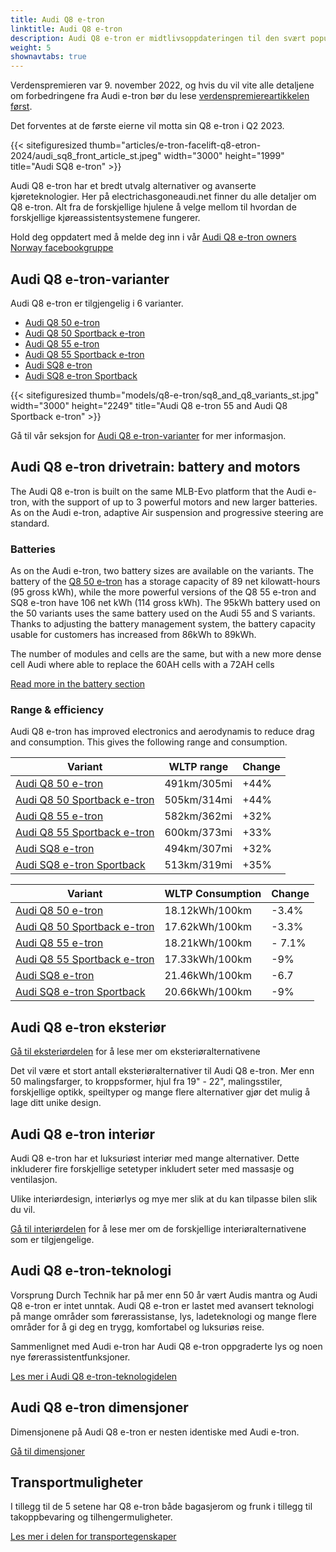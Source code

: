 ```yaml
---
title: Audi Q8 e-tron
linktitle: Audi Q8 e-tron
description: Audi Q8 e-tron er midtlivsoppdateringen til den svært populære Audi e-tron. Med seks forbedrede varianter, opptil 44 % lengre rekkevidde og 9 % forbedret effektivitet sammen med designendringer. electrichasgoneaudi.net har alle detaljene.
weight: 5
shownavtabs: true
---
```

<!-- markdownlint-disable MD033 -->

Verdenspremieren var 9. november 2022, og hvis du vil vite alle detaljene om forbedringene fra Audi e-tron bør du lese [verdenspremiereartikkelen først](../../articles/e-tron-facelift-q8-etron-2024/).

Det forventes at de første eierne vil motta sin Q8 e-tron i Q2 2023.

{{< sitefiguresized thumb="articles/e-tron-facelift-q8-etron-2024/audi_sq8_front_article_st.jpeg" width="3000" height="1999" title="Audi SQ8 e-tron" >}}


Audi Q8 e-tron har et bredt utvalg alternativer og avanserte kjøreteknologier. Her på electrichasgoneaudi.net finner du alle detaljer om Q8 e-tron. Alt fra de forskjellige hjulene å velge mellom til hvordan de forskjellige kjøreassistentsystemene fungerer.

Hold deg oppdatert med å melde deg inn i vår [Audi Q8 e-tron owners Norway facebookgruppe](https://www.facebook.com/groups/301614688594314)

## Audi Q8 e-tron-varianter

Audi Q8 e-tron er tilgjengelig i 6 varianter.

- [Audi Q8 50 e-tron](../../models/q8-e-tron/variants/#audi-q8-50-e-tron)
- [Audi Q8 50 Sportback e-tron](../../models/q8-e-tron/variants/#audi-q8-50-sportback-e-tron)
- [Audi Q8 55 e-tron](../../models/q8-e-tron/variants/#audi-q8-55-e-tron)
- [Audi Q8 55 Sportback e-tron](../../models/q8-e-tron/variants/#audi-q8-55-sportback-e-tron)
- [Audi SQ8 e-tron](../../models/q8-e-tron/variants/#audi-sq8-e-tron)
- [Audi SQ8 e-tron Sportback](../../models/q8-e-tron/variants/#audi-sq8-sportback-e-tron)

{{< sitefiguresized thumb="models/q8-e-tron/sq8_and_q8_variants_st.jpg" width="3000" height="2249" title="Audi Q8 e-tron 55 and Audi Q8 Sportback e-tron" >}}

Gå til vår seksjon for [Audi Q8 e-tron-varianter](variants) for mer informasjon.

## Audi Q8 e-tron drivetrain: battery and motors

The Audi Q8 e-tron is built on the same MLB-Evo platform that the Audi e-tron, with the support of up to 3 powerful motors and new larger batteries. As on the Audi e-tron, adaptive Air suspension and progressive steering are standard.

### Batteries

As on the Audi e-tron, two battery sizes are available on the variants. The battery of the [Q8 50 e-tron](../../models/q8-e-tron/variants/#audi-q8-50-e-tron) has a storage capacity of 89 net kilowatt-hours (95 gross kWh), while the more powerful versions of the Q8 55 e-tron and SQ8 e-tron have 106 net kWh (114 gross kWh). The 95kWh battery used on the 50 variants uses the same battery used on the Audi 55 and S variants.  Thanks to adjusting the battery management system, the battery capacity usable for customers has increased from 86kWh to 89kWh.

The number of modules and cells are the same, but with a new more dense cell Audi where able to replace the 60AH cells with a 72AH cells

[Read more in the battery section](drivetrain/battery/)

### Range & efficiency

Audi Q8 e-tron has improved electronics and aerodynamis to reduce drag and consumption. This gives the following range and consumption.

|Variant                                                                                        |  WLTP range       |Change |
|-------------------------------                                                                |-----------        |-------|
| [Audi Q8 50 e-tron](../../models/q8-e-tron/variants/#audi-q8-50-e-tron)                       |  491km/305mi      | +44%  |
| [Audi Q8 50 Sportback e-tron](../../models/q8-e-tron/variants/#audi-q8-50-sportback-e-tron)   |  505km/314mi      | +44%  |
| [Audi Q8 55 e-tron](../../models/q8-e-tron/variants/#audi-q8-55-e-tron)                       |  582km/362mi      | +32%  |
| [Audi Q8 55 Sportback e-tron](../../models/q8-e-tron/variants/#audi-q8-55-sportback-e-tron)   |  600km/373mi      | +33%  |
| [Audi SQ8 e-tron](../../models/q8-e-tron/variants/#audi-sq8-e-tron)                           |  494km/307mi      | +32%  |
| [Audi SQ8 e-tron Sportback](../../models/q8-e-tron/variants/#audi-sq8-sportback-e-tron)       |  513km/319mi      | +35%  |

|Variant | WLTP Consumption | Change |
|-------|-------------|-------|
|[Audi Q8 50 e-tron](../../models/q8-e-tron/variants/#audi-q8-50-e-tron)                        | 18.12kWh/100km | -3.4%    |
|[Audi Q8 50 Sportback e-tron](../../models/q8-e-tron/variants/#audi-q8-50-sportback-e-tron)    | 17.62kWh/100km | -3.3%    |
|[Audi Q8 55 e-tron](../../models/q8-e-tron/variants/#audi-q8-55-e-tron)                        | 18.21kWh/100km | - 7.1%   |
|[Audi Q8 55 Sportback e-tron](../../models/q8-e-tron/variants/#audi-q8-55-sportback-e-tron)    | 17.33kWh/100km | -9%      |
|[Audi SQ8 e-tron](../../models/q8-e-tron/variants/#audi-sq8-e-tron)                            | 21.46kWh/100km | -6.7     |
|[Audi SQ8 e-tron Sportback](../../models/q8-e-tron/variants/#audi-sq8-sportback-e-tron)        | 20.66kWh/100km | -9%      |

## Audi Q8 e-tron eksteriør

[Gå til eksteriørdelen](eksteriør) for å lese mer om eksteriøralternativene

Det vil være et stort antall eksteriøralternativer til Audi Q8 e-tron. Mer enn 50 malingsfarger, to kroppsformer, hjul fra 19" - 22", malingsstiler, forskjellige optikk, speiltyper og mange flere alternativer gjør det mulig å lage ditt unike design.

## Audi Q8 e-tron interiør

Audi Q8 e-tron har et luksuriøst interiør med mange alternativer. Dette inkluderer fire forskjellige setetyper inkludert seter med massasje og ventilasjon.

Ulike interiørdesign, interiørlys og mye mer slik at du kan tilpasse bilen slik du vil.

[Gå til interiørdelen](interiør) for å lese mer om de forskjellige interiøralternativene som er tilgjengelige.

## Audi Q8 e-tron-teknologi

Vorsprung Durch Technik har på mer enn 50 år vært Audis mantra og Audi Q8 e-tron er intet unntak.
Audi Q8 e-tron er lastet med avansert teknologi på mange områder som førerassistanse, lys, ladeteknologi og mange flere områder for å gi deg en trygg, komfortabel og luksuriøs reise.

Sammenlignet med Audi e-tron har Audi Q8 e-tron oppgraderte lys og noen nye førerassistentfunksjoner.

[Les mer i Audi Q8 e-tron-teknologidelen](technology)

## Audi Q8 e-tron dimensjoner

Dimensjonene på Audi Q8 e-tron er nesten identiske med Audi e-tron.

[Gå til dimensjoner](dimensions)

## Transportmuligheter

I tillegg til de 5 setene har Q8 e-tron både bagasjerom og frunk i tillegg til takoppbevaring og tilhengermuligheter.

[Les mer i delen for transportegenskaper](transportation)